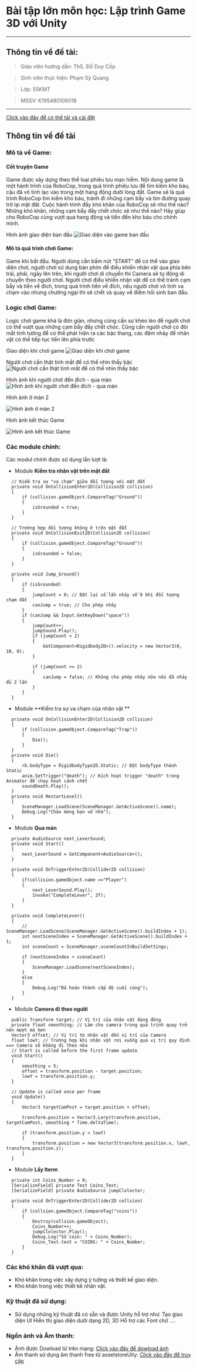 # Bài tập lớn môn học: Lập trình Game 3D với Unity
***
## Thông tin về đề tài:
> Giáo viên hướng dẫn: ThS. Đỗ Duy Cốp

> Sinh viên thực hiện: Phạm Sỹ Quang

> Lớp:                 55KMT

> MSSV:                K195480106018
***
[Click vào đây để có thể tải và cài đặt](https://drive.google.com/file/d/1VXdVF_d1QBM52HeN76qbjzNCgxOTgKOt/view?usp=sharing)
## Thông tin về đề tài
### Mô tả về Game:
#### Cốt truyện Game

Game được xây dựng theo thể loại phiêu lưu mạo hiểm.
Nội dung game là một hành trình của RoboCop, trong quá trình phiêu lưu để tìm kiếm kho báu, cậu đã vô tình lạc vào trong một hang động dưới lòng đất. Game sẽ là quá trình RoboCop tìm kiếm kho báu, tránh đi những cạm bẫy và tìm đường quay trở lại mặt đât.
Cuộc hành trình đầy khó khăn của RoboCop sẽ như thế nào?
Những khó khăn, những cạm bẫy đầy chết chóc sẽ như thế nào?
Hãy giúp cho RoboCop cùng vượt qua hang động và tiến đến kho báu cho chính mình.

Hình ảnh giao diện ban đầu
![Giao diện vào game ban đầu](https://i.imgur.com/EeHRvLW.png)
#### Mô tả quá trình chơi Game:

Game khi bắt đầu. Người dùng cần bấm nút “START” để có thể vào giao diện chơi, người chơi sử dụng bàn phím để điều khiển nhân vật qua phía bên trái, phải, ngảy lên trên, khi người chơi di chuyển thì Camera sẽ tự động di chuyển theo người chơi. Người chơi điều khiển nhân vật để có thể tránh cạm bẫy và tiến về đích, trong quá trình tiến về đích, nếu người chơi vô tình va chạm vào nhưng chướng ngại thì sẽ chết và quay về điểm hồi sinh ban đầu.


### Logic chơi Game:
Logic chơi game khá là đơn giản, nhưng cũng cần sự khéo léo để người chơi có thể vượt qua những cạm bẫy đầy chết chóc. Cũng cần người chơi có đôi mắt tinh tường để có thể phát hiện ra các bậc thang, các đệm nhảy để nhân vật có thể tiếp tục tiến lên phía trước

Giao diện khi chơi game
![Giao diện khi chơi game](https://i.imgur.com/GaVwwsT.png)

Người chơi cần thật tinh mắt để có thể nhìn thấy bậc
![Người chơi cần thật tinh mắt để có thể nhìn thấy bậc](https://i.imgur.com/8Htgiu7.png)

Hình ảnh khi người chơi đến đích - qua màn
![Hình ảnh khi người chơi đến đích - qua màn](https://i.imgur.com/vm7o86T.png)

Hỉnh ảnh ở màn 2

![Hỉnh ảnh ở màn 2](https://i.imgur.com/WZshYO2.png)

Hình ảnh kết thúc Game

![Hình ảnh kết thúc Game](https://i.imgur.com/7UiZXCg.png)

### Các module chính:
Các modul chính được sử dụng lần lượt là:
- Module **Kiểm tra nhân vật trên mặt đất**
```
  // Kiểm tra sự "va chạm" giữa đối tượng với mặt đất
  private void OnCollisionEnter2D(Collision2D collision)
  {
      if (collision.gameObject.CompareTag("Ground"))
      {
          isGrounded = true;
      }
  }

  // Trường hợp đối tượng không ở trên mặt đất
  private void OnCollisionExit2D(Collision2D collision)
  {
      if (collision.gameObject.CompareTag("Ground"))
      {
          isGrounded = false;
      }
  }

  private void Jump_Ground()
  {
      if (isGrounded)
      {
          jumpCount = 0; // Đặt lại số lần nhảy về 0 khi đối tượng chạm đất
          canJump = true; // Cho phép nhảy
      }
      if (canJump && Input.GetKeyDown("space"))
      {
          jumpCount++;
          jumpSound.Play();
          if (jumpCount < 2)
          {
              GetComponent<Rigidbody2D>().velocity = new Vector3(0, 10, 0);
          }

          if (jumpCount >= 2)
          {
              canJump = false; // Không cho phép nhảy nữa nếu đã nhảy đủ 2 lần
          }
      }
  }
```
- Module **Kiểm tra sự va chạm của nhân vật **
```
  private void OnCollisionEnter2D(Collision2D collision)
  {
      if (collision.gameObject.CompareTag("Trap"))
      {
          Die();
      }
  }
  private void Die()
  {
      rb.bodyType = RigidbodyType2D.Static; // Đặt bodyType thành Static
      anim.SetTrigger("death"); // Kích hoạt trigger "death" trong Animator để chạy hoạt cảnh chết
      soundDeath.Play();
  }
  private void RestartLevel()
  {
      SceneManager.LoadScene(SceneManager.GetActiveScene().name);
      Debug.Log("Chào mừng bạn về nhà");
  }
```
- Module **Qua màn**
```
  private AudioSource next_LeverSound;
  private void Start()
  {
      next_LeverSound = GetComponent<AudioSource>();
  }

  private void OnTriggerEnter2D(Collider2D collision)
  {
      if(collision.gameObject.name =="Player")
      {
          next_LeverSound.Play();
          Invoke("CompleteLever", 2f);
      }
  }

  private void CompleteLever()
  {
      // SceneManager.LoadScene(SceneManager.GetActiveScene().buildIndex + 1);
      int nextSceneIndex = SceneManager.GetActiveScene().buildIndex + 1;
      int sceneCount = SceneManager.sceneCountInBuildSettings;

      if (nextSceneIndex < sceneCount)
      {
          SceneManager.LoadScene(nextSceneIndex);
      }
      else
      {
          Debug.Log("Đã hoàn thành cấp độ cuối cùng");
      }    
  }
```
- Module **Camera đi theo người**
```
  public Transform target; // Vị trí của nhân vật đang đứng
  private float smoothing; // Làm cho camera trong quá trình quay trở nên mượt mà hơn
  Vector3 offset; // Vị trí từ nhân vật đến vị trí của Camera
  float lowY; // Trường hợp khi nhân vật rơi xuống quá vị trí quy định ==> Camera sẽ không đi theo nữa
  // Start is called before the first frame update
  void Start()
  {
      smoothing = 5;
      offset = transform.position - target.position;
      lowY = transform.position.y;
  }

  // Update is called once per frame
  void Update()
  {
      Vector3 targetCamPost = target.position + offset;

      transform.position = Vector3.Lerp(transform.position, targetCamPost, smoothing * Time.deltaTime);

      if (transform.position.y < lowY)
      {
          transform.position = new Vector3(transform.position.x, lowY, transform.position.z);
      }
  }
```
- Module **Lấy Iterm**
```
  private int Coins_Number = 0;
  [SerializeField] private Text Coins_Text;
  [SerializeField] private AudioSource jumpClolector;

  private void OnTriggerEnter2D(Collider2D collsion)
  {
      if (collsion.gameObject.CompareTag("coins"))
      {
          Destroy(collsion.gameObject);
          Coins_Number++;
          jumpClolector.Play();
          Debug.Log("Số coin: " + Coins_Number);
          Coins_Text.text = "COINS: " + Coins_Number;
      }
  }
```
### Các khó khăn đã vượt qua:
- Khó khăn trong việc xây dựng ý tưởng và thiết kế giao diện.
- Khó khăn trong việc thiết kế nhân vật.
### Kỹ thuật đã sử dụng:
- Sử dụng những kỹ thuật đã có sẵn và được Unity hỗ trợ như:
   Tạo giao diện UI
   Hiển thị giao diện dưới dạng 2D, 3D
   Hỗ trợ các Font chữ
   ....
### Ngồn ảnh và Âm thanh:
- Ảnh được Dowload từ trên mạng:
[Click vào đây để dowload ảnh](https://drive.google.com/drive/folders/1e4McbCOr-kRMb5ZYlQmQs8zUzvQ0Nrn9?usp=sharing)
- Âm thanh sử dụng âm thanh free từ assetstoreUity:
[Click vào đây để truy cập](https://assetstore.unity.com/?category=audio&price=0-0&orderBy=1)
